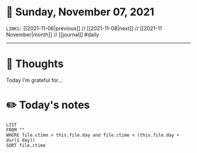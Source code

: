 # 📅 Sunday, November 07, 2021
`LINKS:` [[2021-11-06|previous]] // [[2021-11-08|next]] // [[2021-11 November|month]] // [[journal]] 
#daily

---
# 💭 Thoughts
Today I'm grateful for...

# ✏️ Today's notes
```dataview
LIST 
FROM ""
WHERE file.ctime > this.file.day and file.ctime < (this.file.day + dur(1 day))
SORT file.ctime
```
